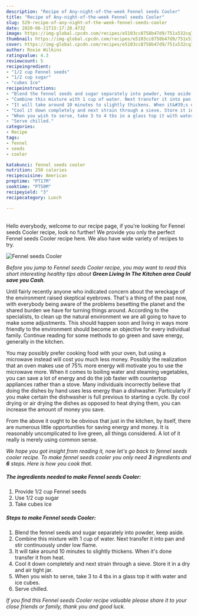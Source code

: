 ```yaml
---
description: "Recipe of Any-night-of-the-week Fennel seeds Cooler"
title: "Recipe of Any-night-of-the-week Fennel seeds Cooler"
slug: 529-recipe-of-any-night-of-the-week-fennel-seeds-cooler
date: 2020-06-21T15:17:28.473Z
image: https://img-global.cpcdn.com/recipes/e5103cc8758b47d9/751x532cq70/fennel-seeds-cooler-recipe-main-photo.jpg
thumbnail: https://img-global.cpcdn.com/recipes/e5103cc8758b47d9/751x532cq70/fennel-seeds-cooler-recipe-main-photo.jpg
cover: https://img-global.cpcdn.com/recipes/e5103cc8758b47d9/751x532cq70/fennel-seeds-cooler-recipe-main-photo.jpg
author: Roxie Wilkins
ratingvalue: 4.3
reviewcount: 5
recipeingredient:
- "1/2 cup Fennel seeds"
- "1/2 cup sugar"
- "cubes Ice"
recipeinstructions:
- "Blend the fennel seeds and sugar separately into powder, keep aside."
- "Combine this mixture with 1 cup of water. Next transfer it into pan and stir continuously under low flame."
- "It will take around 10 minutes to slightly thickens. When it&#39;s done transfer it from heat."
- "Cool it down completely and next strain through a sieve. Store it in a dry and air tight jar."
- "When you wish to serve, take 3 to 4 tbs in a glass top it with water and ice cubes."
- "Serve chilled."
categories:
- Recipe
tags:
- fennel
- seeds
- cooler

katakunci: fennel seeds cooler 
nutrition: 250 calories
recipecuisine: American
preptime: "PT17M"
cooktime: "PT50M"
recipeyield: "3"
recipecategory: Lunch

---
```

<br>
Hello everybody, welcome to our recipe page, if you're looking for Fennel seeds Cooler recipe, look no further! We provide you only the perfect Fennel seeds Cooler recipe here. We also have wide variety of recipes to try.
<br>


![Fennel seeds Cooler](https://img-global.cpcdn.com/recipes/e5103cc8758b47d9/751x532cq70/fennel-seeds-cooler-recipe-main-photo.jpg)

<i>Before you jump to Fennel seeds Cooler recipe, you may want to read this short interesting healthy tips about 
<strong>Green Living In The Kitchen area Could save you Cash</strong>.</i>
</br>

Until fairly recently anyone who indicated concern about the wreckage of the environment raised skeptical eyebrows. That's a thing of the past now, with everybody being aware of the problems besetting the planet and the shared burden we have for turning things around. According to the specialists, to clean up the natural environment we are all going to have to make some adjustments. This should happen soon and living in ways more friendly to the environment should become an objective for every individual family. Continue reading for some methods to go green and save energy, generally in the kitchen.

You may possibly prefer cooking food with your oven, but using a microwave instead will cost you much less money. Possibly the realization that an oven makes use of 75% more energy will motivate you to use the microwave more. When it comes to boiling water and steaming vegetables, you can save a lot of energy and do the job faster with countertop appliances rather than a stove. Many individuals incorrectly believe that doing the dishes by hand uses less energy than a dishwasher. Particularly if you make certain the dishwasher is full previous to starting a cycle. By cool drying or air drying the dishes as opposed to heat drying them, you can increase the amount of money you save.

From the above it ought to be obvious that just in the kitchen, by itself, there are numerous little opportunities for saving energy and money. It is reasonably uncomplicated to live green, all things considered. A lot of it really is merely using common sense.


<i>We hope you got insight from reading it, now let's go back to fennel seeds cooler recipe. To make fennel seeds cooler you only need <strong>3</strong> ingredients and <strong>6</strong> steps. Here is how you cook that.
</i>

##### The ingredients needed to make Fennel seeds Cooler:

1. Provide 1/2 cup Fennel seeds
1. Use 1/2 cup sugar
1. Take cubes Ice


##### Steps to make Fennel seeds Cooler:

1. Blend the fennel seeds and sugar separately into powder, keep aside.
1. Combine this mixture with 1 cup of water. Next transfer it into pan and stir continuously under low flame.
1. It will take around 10 minutes to slightly thickens. When it&#39;s done transfer it from heat.
1. Cool it down completely and next strain through a sieve. Store it in a dry and air tight jar.
1. When you wish to serve, take 3 to 4 tbs in a glass top it with water and ice cubes.
1. Serve chilled.


<i>If you find this Fennel seeds Cooler recipe valuable please share it to your close friends or family, thank you and good luck.</i>
